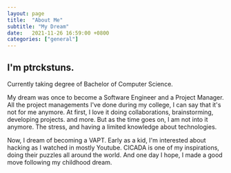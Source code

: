 ```yaml
---
layout: page
title:  "About Me"
subtitle: "My Dream"
date:   2021-11-26 16:59:00 +0800
categories: ["general"]
---
```


## I'm <b>ptrckstuns</b>.
Currently taking degree of Bachelor of Computer Science.

My dream was once to become a Software Engineer and a Project Manager. 
All the project managements I've done during my college, I can say that it's not for me anymore.
At first, I love it doing collaborations, brainstorming, developing projects. and more.
But as the time goes on, I am not into it anymore. The stress, and having a limited knowledge about technologies.

Now, I dream of becoming a VAPT.
Early as a kid, I'm interested about hacking as I watched in mostly Youtube.
CICADA is one of my inspirations, doing their puzzles all around the world.
And one day I hope, I made a good move following my childhood dream.
